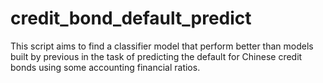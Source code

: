 # credit_bond_default_predict
This script aims to find a classifier model that perform better than models built by previous in the task of predicting the default for Chinese credit bonds using some accounting financial ratios.
